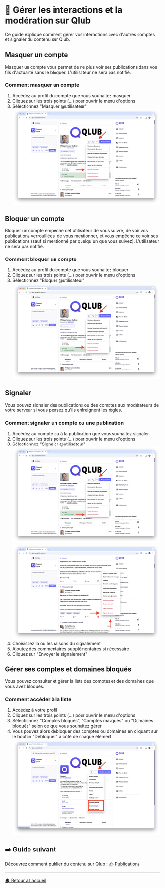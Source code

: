 # 🚨 Gérer les interactions et la modération sur Qlub

Ce guide explique comment gérer vos interactions avec d'autres comptes et signaler du contenu sur Qlub.

## Masquer un compte

Masquer un compte vous permet de ne plus voir ses publications dans vos fils d'actualité sans le bloquer. L'utilisateur ne sera pas notifié.

### Comment masquer un compte
1. Accédez au profil du compte que vous souhaitez masquer
2. Cliquez sur les trois points (...) pour ouvrir le menu d'options
3. Sélectionnez "Masquer @utilisateur"
![Masquer un compte](../screenshots/moderation/hide-account.png)

## Bloquer un compte

Bloquer un compte empêche cet utilisateur de vous suivre, de voir vos publications verrouillées, de vous mentionner, et vous empêche de voir ses publications (sauf si mentionné par quelqu'un que vous suivez). L'utilisateur ne sera pas notifié.

### Comment bloquer un compte
1. Accédez au profil du compte que vous souhaitez bloquer
2. Cliquez sur les trois points (...) pour ouvrir le menu d'options
3. Sélectionnez "Bloquer @utilisateur"
![Bloquer un compte](../screenshots/moderation/block-account.png)

## Signaler

Vous pouvez signaler des publications ou des comptes aux modérateurs de votre serveur si vous pensez qu'ils enfreignent les règles.

### Comment signaler un compte ou une publication
1. Accédez au compte ou à la publication que vous souhaitez signaler
2. Cliquez sur les trois points (...) pour ouvrir le menu d'options
3. Sélectionnez "Signaler @utilisateur"
![Signaler](../screenshots/moderation/report-content.png)
![Signaler-option-2](../screenshots/moderation/report-content-2.png)
4. Choisissez la ou les raisons du signalement
5. Ajoutez des commentaires supplémentaires si nécessaire
6. Cliquez sur "Envoyer le signalement"

## Gérer ses comptes et domaines bloqués

Vous pouvez consulter et gérer la liste des comptes et des domaines que vous avez bloqués.

### Comment accéder à la liste
1. Accédez à votre profil
2. Cliquez sur les trois points (...) pour ouvrir le menu d'options
3. Sélectionnez "Comptes bloqués", "Comptes masqués" ou "Domaines bloqués" selon ce que vous souhaitez gérer
4. Vous pouvez alors débloquer des comptes ou domaines en cliquant sur le bouton "Débloquer" à côté de chaque élément
![Gérer les blocages](../screenshots/moderation/manage-blocks.png)

## ➡️ Guide suivant

Découvrez comment publier du contenu sur Qlub :
[✍️ Publications](publishing.md)

---

[🏠 Retour à l'accueil](../index.md)
